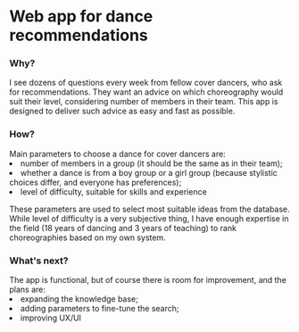 <h1>Web app for dance recommendations</h1>
<p></p>
<h3>Why?</h3>
I see dozens of questions every week from fellow cover dancers, who ask for recommendations. They want an advice on which choreography would suit their level, considering number of members in their team.
This app is designed to deliver such advice as easy and fast as possible.

<h3>How?</h3>
Main parameters to choose a dance for cover dancers are: 
<li> number of members in a group (it should be the same as in their team); </li>
<li> whether a dance is from a boy group or a girl group (because stylistic choices differ, and everyone has preferences); </li>
<li> level of difficulty, suitable for skills and experience </li>

These parameters are used to select most suitable ideas from the database.
While level of difficulty is a very subjective thing, I have enough expertise in the field (18 years of dancing and 3 years of teaching) to rank choreographies based on my own system.

<h3>What's next?</h3>
The app is functional, but of course there is room for improvement, and the plans are:
<li> expanding the knowledge base; </li>
<li> adding parameters to fine-tune the search; </li>
<li> improving UX/UI </li>
